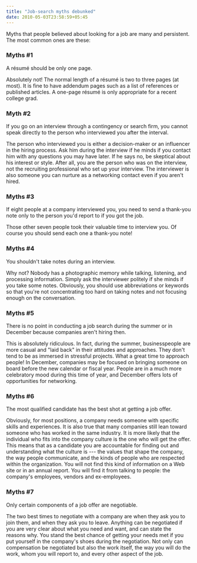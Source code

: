```yaml
---
title: "Job-search myths debunked"
date: 2010-05-03T23:58:59+05:45
---
```


Myths that people believed about looking for a job are many and persistent. The most common ones are these:

### Myths #1

A résumé should be only one page.

Absolutely not! The normal length of a résumé is two to three pages (at most). It is fine to have addendum pages such as a list of references or published articles. A one-page résumé is only appropriate for a recent college grad.

### Myth #2

If you go on an interview through a contingency or search firm, you cannot speak directly to the person who interviewed you after the interval.

The person who interviewed you is either a decision-maker or an influencer in the hiring process. Ask him during the interview if he minds if you contact him with any questions you may have later. If he says no, be skeptical about his interest or style. After all, you are the person who was on the interview, not the recruiting professional who set up your interview. The interviewer is also someone you can nurture as a networking contact even if you aren't hired.

### Myths #3

If eight people at a company interviewed you, you need to send a thank-you note only to the person you'd report to if you got the job.

Those other seven people took their valuable time to interview you. Of course you should send each one a thank-you note!

### Myths #4

You shouldn't take notes during an interview.

Why not? Nobody has a photographic memory while talking, listening, and processing information. Simply ask the interviewer politely if she minds if you take some notes. Obviously, you should use abbreviations or keywords so that you're not concentrating too hard on taking notes and not focusing enough on the conversation.

### Myths #5

There is no point in conducting a job search during the summer or in December because companies aren't hiring then.

This is absolutely ridiculous. In fact, during the summer, businesspeople are more casual and "laid back" in their attitudes and approaches. They don't tend to be as immersed in stressful projects. What a great time to approach people! In December, companies may be focused on bringing someone on board before the new calendar or fiscal year. People are in a much more celebratory mood during this time of year, and December offers lots of opportunities for networking.

### Myths #6

The most qualified candidate has the best shot at getting a job offer.

Obviously, for most positions, a company needs someone with specific skills and experiences. It is also true that many companies still lean toward someone who has worked in the same industry. It is more likely that the individual who fits into the company culture is the one who will get the offer. This means that as a candidate you are accountable for finding out and understanding what the culture is --- the values that shape the company, the way people communicate, and the kinds of people who are respected within the organization. You will not find this kind of information on a Web site or in an annual report. You will find it from talking to people: the company's employees, vendors and ex-employees.

### Myths #7

Only certain components of a job offer are negotiable.

The two best times to negotiate with a company are when they ask you to join them, and when they ask you to leave. Anything can be negotiated if you are very clear about what you need and want, and can state the reasons why. You stand the best chance of getting your needs met if you put yourself in the company's shoes during the negotiation. Not only can compensation be negotiated but also the work itself, the way you will do the work, whom you will report to, and every other aspect of the job.
